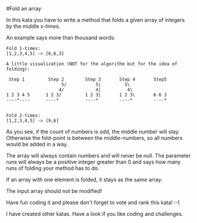 #Fold an array

In this kata you have to write a method that folds a given array of integers by the middle x-times.

An example says more than thousand words:
```
Fold 1-times:
[1,2,3,4,5] -> [6,6,3]

A little visualization (NOT for the algorithm but for the idea of folding):

 Step 1         Step 2        Step 3       Step 4       Step5
                     5/           5|         5\          
                    4/            4|          4\      
1 2 3 4 5      1 2 3/         1 2 3|       1 2 3\       6 6 3
----*----      ----*          ----*        ----*        ----*


Fold 2-times:
[1,2,3,4,5] -> [9,6]
```

As you see, if the count of numbers is odd, the middle number will stay. Otherwise the fold-point is between the middle-numbers, so all numbers would be added in a way.

The array will always contain numbers and will never be null. The parameter runs will always be a positive integer greater than 0 and says how many runs of folding your method has to do.

If an array with one element is folded, it stays as the same array.

The input array should not be modified!

Have fun coding it and please don't forget to vote and rank this kata! :-) 

I have created other katas. Have a look if you like coding and challenges.